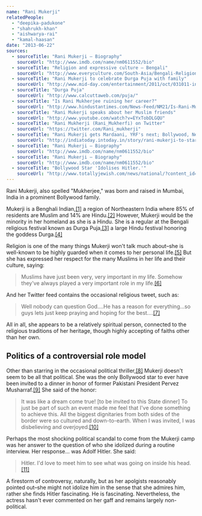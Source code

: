 ```yaml
---
name: "Rani Mukerji"
relatedPeople:
  - "deepika-padukone"
  - "shahrukh-khan"
  - "aishwarya-rai"
  - "kamal-haasan"
date: "2013-06-22"
sources:
  - sourceTitle: "Rani Mukerji – Biography"
    sourceUrl: "http://www.imdb.com/name/nm0611552/bio"
  - sourceTitle: "Religion and expressive culture – Bengali"
    sourceUrl: "http://www.everyculture.com/South-Asia/Bengali-Religion-and-Expressive-Culture.html"
  - sourceTitle: "Rani Mukerji to celebrate Durga Puja with family"
    sourceUrl: "http://www.mid-day.com/entertainment/2011/oct/031011-informer-5.htm"
  - sourceTitle: "Durga Puja"
    sourceUrl: "http://www.calcuttaweb.com/puja/"
  - sourceTitle: "Is Rani Mukherjee ruining her career?"
    sourceUrl: "http://www.hindustantimes.com/News-Feed/NM21/Is-Rani-Mukherjee-ruining-her-career/Article1-197112.aspx"
  - sourceTitle: "Rani Mukerji speaks about her Muslim friends"
    sourceUrl: "http://www.youtube.com/watch?v=EYxTobDLGQU"
  - sourceTitle: "Rani Mukherji (Rani_Mukherfi) on Twitter"
    sourceUrl: "https://twitter.com/Rani_mukherji"
  - sourceTitle: "Rani Mukerji gets Mardaani, YRF's next; Bollywood, News"
    sourceUrl: "http://indiatoday.intoday.in/story/rani-mukerji-to-star-in-yrfs-next-mardaani/1/261597.html"
  - sourceTitle: "Rani Mukerji – Biography"
    sourceUrl: "http://www.imdb.com/name/nm0611552/bio"
  - sourceTitle: "Rani Mukerji – Biography"
    sourceUrl: "http://www.imdb.com/name/nm0611552/bio"
  - sourceTitle: "Bollywood Star 'Idolises Hitler.'"
    sourceUrl: "http://www.totallyjewish.com/news/national/?content_id=1014"
---
```


Rani Mukerji, also spelled "Mukherjee," was born and raised in Mumbai, India in a prominent Bollywood family.

Mukerji is a Benghali Indian,<a class="source-citation" href="http://www.imdb.com/name/nm0611552/bio" title="Rani Mukerji – Biography">[1]</a> a region of Northeastern India where 85% of residents are Muslim and 14% are Hindu.<a class="source-citation" href="http://www.everyculture.com/South-Asia/Bengali-Religion-and-Expressive-Culture.html" title="Religion and expressive culture – Bengali">[2]</a> However, Mukerji would be the minority in her homeland as she is a Hindu. She is a regular at the Bengali religious festival known as Durga Puja,<a class="source-citation" href="http://www.mid-day.com/entertainment/2011/oct/031011-informer-5.htm" title="Rani Mukerji to celebrate Durga Puja with family">[3]</a> a large Hindu festival honoring the goddess Durga.<a class="source-citation" href="http://www.calcuttaweb.com/puja/" title="Durga Puja">[4]</a>

Religion is one of the many things Mukerji won't talk much about–she is well-known to be highly guarded when it comes to her personal life.<a class="source-citation" href="http://www.hindustantimes.com/News-Feed/NM21/Is-Rani-Mukherjee-ruining-her-career/Article1-197112.aspx" title="Is Rani Mukherjee ruining her career?">[5]</a> But she has expressed her respect for the many Muslims in her life and their culture, saying:

>Muslims have just been very, very important in my life. Somehow they've always played a very important role in my life.<a class="source-citation" href="http://www.youtube.com/watch?v=EYxTobDLGQU" title="Rani Mukerji speaks about her Muslim friends">[6]</a>

And her Twitter feed contains the occasional religious tweet, such as:

>Well nobody can question God….He has a reason for everything…so guys lets just keep praying and hoping for the best….<a class="source-citation" href="https://twitter.com/Rani_mukherji" title="Rani Mukherji (Rani_Mukherfi) on Twitter">[7]</a>

All in all, she appears to be a relatively spiritual person, connected to the religious traditions of her heritage, though highly accepting of faiths other than her own.


## Politics of a controversial role model

Other than starring in the occasional political thriller,<a class="source-citation" href="http://indiatoday.intoday.in/story/rani-mukerji-to-star-in-yrfs-next-mardaani/1/261597.html" title="Rani Mukerji gets Mardaani, YRF&apos;s next; Bollywood, News">[8]</a> Mukerji doesn't seem to be all that political. She was the only Bollywood star to ever have been invited to a dinner in honor of former Pakistani President Pervez Musharraf.<a class="source-citation" href="http://www.imdb.com/name/nm0611552/bio" title="Rani Mukerji – Biography">[9]</a> She said of the honor:

>It was like a dream come true! [to be invited to this State dinner] To just be part of such an event made me feel that I've done something to achieve this. All the biggest dignitaries from both sides of the border were so cultured and down-to-earth. When I was invited, I was disbelieving and overjoyed.<a class="source-citation" href="http://www.imdb.com/name/nm0611552/bio" title="Rani Mukerji – Biography">[10]</a>

Perhaps the most shocking political scandal to come from the Mukerji camp was her answer to the question of who she idolized during a routine interview. Her response… was Adolf Hitler. She said:

>Hitler. I'd love to meet him to see what was going on inside his head.<a class="source-citation" href="http://www.totallyjewish.com/news/national/?content_id=1014" title="Bollywood Star &apos;Idolises Hitler.&apos;">[11]</a>

A firestorm of controversy, naturally, but as her apolgists reasonably pointed out–she might not idolize him in the sense that she admires him, rather she finds Hitler fascinating. He is fascinating. Nevertheless, the actress hasn't ever commented on her gaff and remains largely non-political.